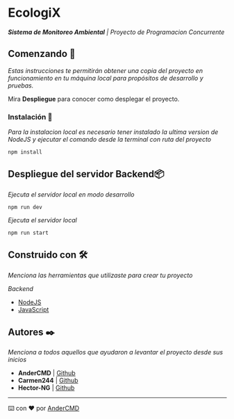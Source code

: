 # EcologiX

_**Sistema de Monitoreo Ambiental** | Proyecto de Programacion Concurrente_

## Comenzando 🚀

_Estas instrucciones te permitirán obtener una copia del proyecto en funcionamiento en tu máquina local para propósitos de desarrollo y pruebas._

Mira **Despliegue** para conocer como desplegar el proyecto.

### Instalación 🔧

_Para la instalacion local es necesario tener instalado la ultima version de NodeJS y ejecutar el comando desde la terminal con ruta del proyecto_

```
npm install
```

## Despliegue del servidor Backend📦

_Ejecuta el servidor local en modo desarrollo_

```
npm run dev
```

_Ejecuta el servidor local_

```
npm run start
```

## Construido con 🛠️

_Menciona las herramientas que utilizaste para crear tu proyecto_

_Backend_
* [NodeJS](https://nodejs.org/en)
* [JavaScript](https://developer.mozilla.org/es/docs/Web/JavaScript)

## Autores ✒️

_Menciona a todos aquellos que ayudaron a levantar el proyecto desde sus inicios_

* **AnderCMD** | [Github](https://github.com/AnderCMD)
* **Carmen244** | [Github](https://github.com/carmen244)
* **Hector-NG** | [Github](https://github.com/Hector-NG)

---
⌨️ con ❤️ por [AnderCMD](https://github.com/AnderCMD)
